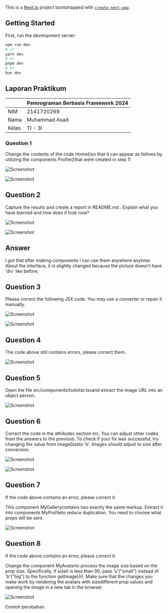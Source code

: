 This is a [Next.js](https://nextjs.org/) project bootstrapped with [`create-next-app`](https://github.com/vercel/next.js/tree/canary/packages/create-next-app).

## Getting Started

First, run the development server:

```bash
npm run dev
# or
yarn dev
# or
pnpm dev
# or
bun dev
```
## Laporan Praktikum

|  | Pemrograman Berbasis Framework 2024 |
|--|--|
| NIM |  2141720269|
| Nama |  Muhammad Asad |
| Kelas | TI - 3I |


### Question 1
Change the contents of the code Home()so that it can appear as follows by utilizing the components Profile()that were created in step 1!

![Screenshot](assets/01.png)

![Screenshot](assets/02.png)
## Question 2
Capture the results and create a report in README.md . Explain what you have learned and how does it look now?

![Screenshot](assets/03.png)

![Screenshot](assets/04.png)
## Answer
I got that after making components i can use them anywhere anytime.
About the interface, it is slightly changed because the picture doesn't have 'div' like before.

## Question 3
Please correct the following JSX code. You may use a converter or repair it manually.

![Screenshot](assets/05.png)

![Screenshot](assets/06.png)
## Question 4
The code above still contains errors, please correct them.

![Screenshot](assets/07.png)
## Question 5
Open the file src/components/todolist.tsxand extract the image URL into an object person.

![Screenshot](assets/08.png)
## Question 6
Correct the code in the attributes section src. You can adjust other codes from the answers to the previous.
To check if your fix was successful, try changing the value from imageSizeto 'b'. Images should adjust to size after conversion.

![Screenshot](assets/09.png)

![Screenshot](assets/10.png)
## Question 7
If the code above contains an error, please correct it.

This component MyGallerycontains two exactly the same markup. Extract it into components MyProfileto reduce duplication. You need to choose what props will be sent.

![Screenshot](assets/11.png)

## Question 8
If the code above contains an error, please correct it.

Change the component MyAvatarto process the image size based on the prop size. Specifically, if sizeit is less than 90, pass 's'("small") instead of 'b'("big") to the function getImageUrl. Make sure that the changes you make work by rendering the avatars with sizedifferent prop values ​​and opening the image in a new tab in the browser.

![Screenshot](assets/12.png)

Contoh perubahan.